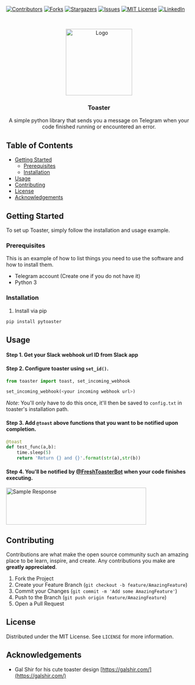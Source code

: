 <!-- PROJECT SHIELDS -->
<!--
*** I'm using markdown "reference style" links for readability.
*** Reference links are enclosed in brackets [ ] instead of parentheses ( ).
*** See the bottom of this document for the declaration of the reference variables
*** for contributors-url, forks-url, etc. This is an optional, concise syntax you may use.
*** https://www.markdownguide.org/basic-syntax/#reference-style-links
-->
[![Contributors][contributors-shield]][contributors-url]
[![Forks][forks-shield]][forks-url]
[![Stargazers][stars-shield]][stars-url]
[![Issues][issues-shield]][issues-url]
[![MIT License][license-shield]][license-url]
[![LinkedIn][linkedin-shield]][linkedin-url]



<!-- PROJECT LOGO -->
<br />
<p align="center">
  <a href="https://github.com/zhunhung/toaster">
    <img src="https://raw.githubusercontent.com/zhunhung/toaster/master/images/toaster_image.jpg" alt="Logo" width="180" height="180">
  </a>

  <h3 align="center">Toaster</h3>

  <p align="center">
    A simple python library that sends you a message on Telegram when your code finished running or encountered an error.
    <br />
  </p>
</p>



<!-- TABLE OF CONTENTS -->
## Table of Contents


* [Getting Started](#getting-started)
  * [Prerequisites](#prerequisites)
  * [Installation](#installation)
* [Usage](#usage)
* [Contributing](#contributing)
* [License](#license)
* [Acknowledgements](#acknowledgements)


<!-- GETTING STARTED -->
## Getting Started

To set up Toaster, simply follow the installation and usage example.

### Prerequisites

This is an example of how to list things you need to use the software and how to install them.
* Telegram account (Create one if you do not have it)
* Python 3

### Installation
 
1. Install via pip
```sh
pip install pytoaster
```


<!-- USAGE EXAMPLES -->
## Usage

#### Step 1. Get your Slack webhook url ID from Slack app


#### Step 2. Configure toaster using `set_id()`.
```python
from toaster import toast, set_incoming_webhook

set_incoming_webhook(<your incoming webhook url>)
```  
*Note*: You'll only have to do this once, it'll then be saved to `config.txt` in toaster's installation path.

#### Step 3. Add `@toast` above functions that you want to be notified upon completion.
```python
@toast
def test_func(a,b):
    time.sleep(5)
    return 'Return {} and {}'.format(str(a),str(b))
```

#### Step 4. You'll be notified by [@FreshToasterBot](http://t.me/freshtoasterbot) when your code finishes executing. 
<img src="https://raw.githubusercontent.com/zhunhung/toaster/master/images/sample_response.jpg" alt="Sample Response" width="380" height="100">


<!-- CONTRIBUTING -->
## Contributing

Contributions are what make the open source community such an amazing place to be learn, inspire, and create. Any contributions you make are **greatly appreciated**.

1. Fork the Project
2. Create your Feature Branch (`git checkout -b feature/AmazingFeature`)
3. Commit your Changes (`git commit -m 'Add some AmazingFeature'`)
4. Push to the Branch (`git push origin feature/AmazingFeature`)
5. Open a Pull Request



<!-- LICENSE -->
## License

Distributed under the MIT License. See `LICENSE` for more information.

<!-- ACKNOWLEDGEMENTS -->
## Acknowledgements

* Gal Shir for his cute toaster design [https://galshir.com/](https://galshir.com/)


<!-- MARKDOWN LINKS & IMAGES -->
<!-- https://www.markdownguide.org/basic-syntax/#reference-style-links -->
[contributors-shield]: https://img.shields.io/github/contributors/zhunhung/toaster.svg?style=flat-square
[contributors-url]: https://github.com/zhunhung/toaster/graphs/contributors
[forks-shield]: https://img.shields.io/github/forks/zhunhung/toaster.svg?style=flat-square
[forks-url]: https://github.com/zhunhung/toaster/network/members
[stars-shield]: https://img.shields.io/github/stars/zhunhung/toaster.svg?style=flat-square
[stars-url]: https://github.com/zhunhung/toaster/stargazers
[issues-shield]: https://img.shields.io/github/issues/zhunhung/toaster.svg?style=flat-square
[issues-url]: https://github.com/zhunhung/toaster/issues
[license-shield]: https://img.shields.io/github/license/zhunhung/toaster.svg?style=flat-square
[license-url]: https://github.com/zhunhung/toaster/blob/master/LICENSE.txt
[linkedin-shield]: https://img.shields.io/badge/-LinkedIn-black.svg?style=flat-square&logo=linkedin&colorB=555
[linkedin-url]: https://www.linkedin.com/in/zhunhung/
[product-screenshot]: https://github.com/zhunhung/toaster/blob/master/images/toaster_image.jpg
